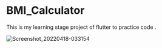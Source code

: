 # BMI_Calculator
This is my learning stage project of flutter to practice code .

![Screenshot_20220418-033154](https://user-images.githubusercontent.com/83639015/163734742-220c69ce-da26-4ed8-b3b8-e470b7825f83.jpg)
